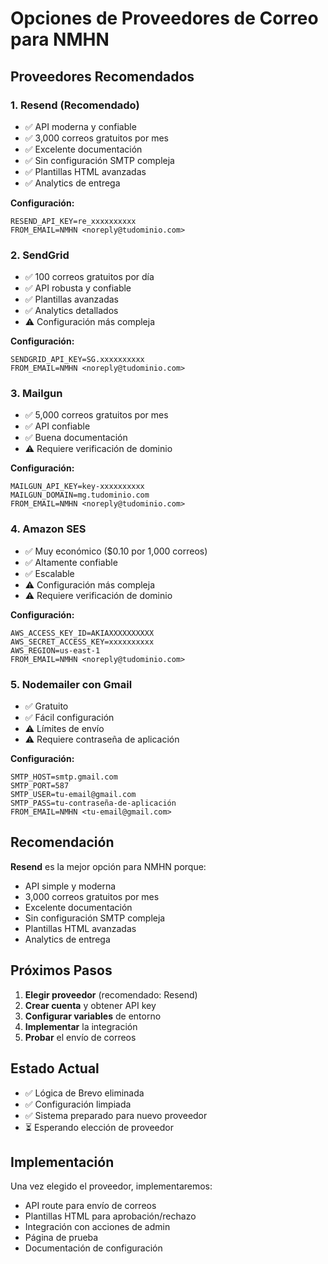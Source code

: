 # Opciones de Proveedores de Correo para NMHN

## Proveedores Recomendados

### 1. **Resend** (Recomendado)
- ✅ API moderna y confiable
- ✅ 3,000 correos gratuitos por mes
- ✅ Excelente documentación
- ✅ Sin configuración SMTP compleja
- ✅ Plantillas HTML avanzadas
- ✅ Analytics de entrega

**Configuración:**
```env
RESEND_API_KEY=re_xxxxxxxxxx
FROM_EMAIL=NMHN <noreply@tudominio.com>
```

### 2. **SendGrid**
- ✅ 100 correos gratuitos por día
- ✅ API robusta y confiable
- ✅ Plantillas avanzadas
- ✅ Analytics detallados
- ⚠️ Configuración más compleja

**Configuración:**
```env
SENDGRID_API_KEY=SG.xxxxxxxxxx
FROM_EMAIL=NMHN <noreply@tudominio.com>
```

### 3. **Mailgun**
- ✅ 5,000 correos gratuitos por mes
- ✅ API confiable
- ✅ Buena documentación
- ⚠️ Requiere verificación de dominio

**Configuración:**
```env
MAILGUN_API_KEY=key-xxxxxxxxxx
MAILGUN_DOMAIN=mg.tudominio.com
FROM_EMAIL=NMHN <noreply@tudominio.com>
```

### 4. **Amazon SES**
- ✅ Muy económico ($0.10 por 1,000 correos)
- ✅ Altamente confiable
- ✅ Escalable
- ⚠️ Configuración más compleja
- ⚠️ Requiere verificación de dominio

**Configuración:**
```env
AWS_ACCESS_KEY_ID=AKIAXXXXXXXXXX
AWS_SECRET_ACCESS_KEY=xxxxxxxxxx
AWS_REGION=us-east-1
FROM_EMAIL=NMHN <noreply@tudominio.com>
```

### 5. **Nodemailer con Gmail**
- ✅ Gratuito
- ✅ Fácil configuración
- ⚠️ Límites de envío
- ⚠️ Requiere contraseña de aplicación

**Configuración:**
```env
SMTP_HOST=smtp.gmail.com
SMTP_PORT=587
SMTP_USER=tu-email@gmail.com
SMTP_PASS=tu-contraseña-de-aplicación
FROM_EMAIL=NMHN <tu-email@gmail.com>
```

## Recomendación

**Resend** es la mejor opción para NMHN porque:
- API simple y moderna
- 3,000 correos gratuitos por mes
- Excelente documentación
- Sin configuración SMTP compleja
- Plantillas HTML avanzadas
- Analytics de entrega

## Próximos Pasos

1. **Elegir proveedor** (recomendado: Resend)
2. **Crear cuenta** y obtener API key
3. **Configurar variables** de entorno
4. **Implementar** la integración
5. **Probar** el envío de correos

## Estado Actual

- ✅ Lógica de Brevo eliminada
- ✅ Configuración limpiada
- ✅ Sistema preparado para nuevo proveedor
- ⏳ Esperando elección de proveedor

## Implementación

Una vez elegido el proveedor, implementaremos:
- API route para envío de correos
- Plantillas HTML para aprobación/rechazo
- Integración con acciones de admin
- Página de prueba
- Documentación de configuración


